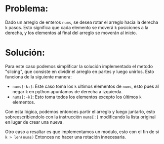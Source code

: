 # Problema:

Dado un arreglo de enteros `nums`, se desea rotar el arreglo hacia la derecha `k` pasos. Esto significa que cada elemento se moverá `k` posiciones a la derecha, y los elementos al final del arreglo se moverán al inicio.

# Solución:

Para este caso podemos simplificar la solución implementado el metodo "slicing", que consiste en dividir el arreglo en partes y luego unirlos. Esto funciona de la siguiente manera:

- `nums[-k:]`: Este caso toma los `k` ultimos elementos de `nums`, esto pues al negar `k` en python apuntamos de derecha a izquierda.
- `nums[:-k]`: Esto toma todos los elementos excepto los últimos `k` elementos.

Con esta lógica, podemos entonces partir el arreglo y luego juntarlo, esto sobreescribiendolo con la instrucción `nums[:]` modificando la lista original en lugar de crear una nueva.

Otro caso a resaltar es que implementamos un modulo, esto con el fin de si `k > len(nums)` Entonces no hacer una rotación innecesaria.